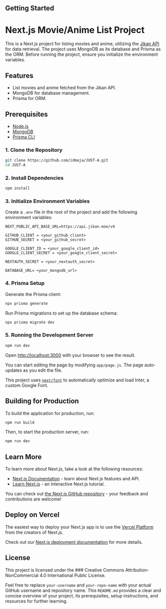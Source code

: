 ## Getting Started

# Next.js Movie/Anime List Project

This is a Next.js project for listing movies and anime, utilizing the [Jikan API](https://api.jikan.moe/v4) for data retrieval. The project uses MongoDB as its database and Prisma as the ORM. Before running the project, ensure you initialize the environment variables.

## Features

- List movies and anime fetched from the Jikan API.
- MongoDB for database management.
- Prisma for ORM.

## Prerequisites

- [Node.js](https://nodejs.org/en/)
- [MongoDB](https://www.mongodb.com/)
- [Prisma CLI](https://www.prisma.io/docs/getting-started/quickstart)

### 1. Clone the Repository

```bash
git clone https://github.com/idmaja/JUST-A.git
cd JUST-A
```

### 2. Install Dependencies

```bash
npm install
```

### 3. Initialize Environment Variables

Create a `.env` file in the root of the project and add the following environment variables:

```plaintext
NEXT_PUBLIC_API_BASE_URL=https://api.jikan.moe/v4

GITHUB_CLIENT = <your_github_client>
GITHUB_SECRET = <your_github_secret>

GOOGLE_CLIENT_ID = <your_google_client_id>
GOOGLE_CLIENT_SECRET = <your_google_client_secret>

NEXTAUTH_SECRET = <your_nextauth_secret>

DATABASE_URL= <your_mongodb_url>
```

### 4. Prisma Setup

Generate the Prisma client:

```bash
npx prisma generate
```

Run Prisma migrations to set up the database schema:

```bash
npx prisma migrate dev
```

### 5. Running the Development Server

```bash
npm run dev
```

Open [http://localhost:3000](http://localhost:3000) with your browser to see the result.

You can start editing the page by modifying `app/page.js`. The page auto-updates as you edit the file.

This project uses [`next/font`](https://nextjs.org/docs/basic-features/font-optimization) to automatically optimize and load Inter, a custom Google Font.

## Building for Production

To build the application for production, run:

```bash
npm run build
```

Then, to start the production server, run:

```bash
npm run dev
```

## Learn More

To learn more about Next.js, take a look at the following resources:

- [Next.js Documentation](https://nextjs.org/docs) - learn about Next.js features and API.
- [Learn Next.js](https://nextjs.org/learn) - an interactive Next.js tutorial.

You can check out [the Next.js GitHub repository](https://github.com/vercel/next.js/) - your feedback and contributions are welcome!

## Deploy on Vercel

The easiest way to deploy your Next.js app is to use the [Vercel Platform](https://vercel.com/new?utm_medium=default-template&filter=next.js&utm_source=create-next-app&utm_campaign=create-next-app-readme) from the creators of Next.js.

Check out our [Next.js deployment documentation](https://nextjs.org/docs/deployment) for more details.

## License

This project is licensed under the ### Creative Commons Attribution-NonCommercial 4.0 International Public License.

Feel free to replace `your-username` and `your-repo-name` with your actual GitHub username and repository name. This `README.md` provides a clear and concise overview of your project, its prerequisites, setup instructions, and resources for further learning.




